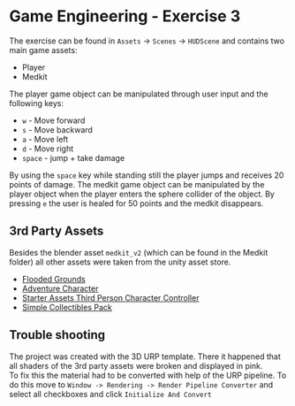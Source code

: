 # Game Engineering - Exercise 3

The exercise can be found in `Assets` -> `Scenes` -> `HUDScene` and contains two main game assets:
* Player
* Medkit  

The player game object can be manipulated through user input and the following keys:
* `w` - Move forward
* `s` - Move backward
* `a` - Move left
* `d` - Move right
* `space` - jump + take damage

By using the `space` key while standing still the player jumps and receives 20 points of damage.
The medkit game object can be manipulated by the player object when the player enters the sphere  collider of the object.
By pressing `e` the user is healed for 50 points and the medkit disappears.


## 3rd Party Assets

Besides the blender asset `medkit_v2` (which can be found in the Medkit folder) all other assets were taken from the
unity asset store.

* [Flooded Grounds](https://assetstore.unity.com/packages/3d/environments/flooded-grounds-48529)
* [Adventure Character](https://assetstore.unity.com/packages/3d/characters/humanoids/humans/adventure-character-201384)
* [Starter Assets Third Person Character Controller](https://assetstore.unity.com/packages/essentials/starter-assets-third-person-character-controller-urp-196526)
* [Simple Collectibles Pack](https://assetstore.unity.com/packages/3d/props/simple-collectibles-pack-123092)

## Trouble shooting

The project was created with the 3D URP template. There it happened that all shaders of the 3rd party assets were broken
and displayed in pink.  
To fix this the material had to be converted with help of the URP pipeline. To do this move to
`Window -> Rendering -> Render Pipeline Converter` and select all checkboxes and click `Initialize And Convert`
